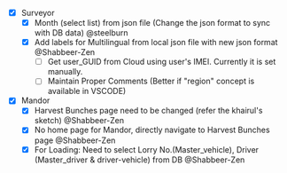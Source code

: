 - [x] Surveyor
    - [x] Month (select list) from json file (Change the json format to sync with DB data)    @steelburn
    - [x] Add labels for Multilingual from local json file with new json format @Shabbeer-Zen
      - [ ] Get user_GUID from Cloud using user's IMEI. Currently it is set manually.
      - [ ] Maintain Proper Comments (Better if "region" concept is available in VSCODE)

- [x] Mandor
    - [x] Harvest Bunches page need to be changed (refer the khairul's sketch) @Shabbeer-Zen
    - [x] No home page for Mandor, directly navigate to Harvest Bunches page @Shabbeer-Zen
    - [x] For Loading: Need to select Lorry No.(Master_vehicle), Driver (Master_driver & driver-vehicle) from DB @Shabbeer-Zen
